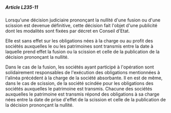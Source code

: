 ##### Article L235-11

Lorsqu'une décision judiciaire prononçant la nullité d'une fusion ou d'une scission est devenue définitive, cette décision fait l'objet d'une publicité dont les modalités sont fixées par décret en Conseil d'Etat.

Elle est sans effet sur les obligations nées à la charge ou au profit des sociétés auxquelles le ou les patrimoines sont transmis entre la date à laquelle prend effet la fusion ou la scission et celle de la publication de la décision prononçant la nullité.

Dans le cas de la fusion, les sociétés ayant participé à l'opération sont solidairement responsables de l'exécution des obligations mentionnées à l'alinéa précédent à la charge de la société absorbante. Il en est de même, dans le cas de scission, de la société scindée pour les obligations des sociétés auxquelles le patrimoine est transmis. Chacune des sociétés auxquelles le patrimoine est transmis répond des obligations à sa charge nées entre la date de prise d'effet de la scission et celle de la publication de la décision prononçant la nullité.

